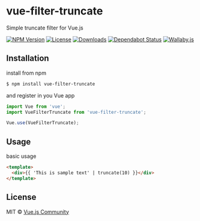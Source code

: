 # vue-filter-truncate
Simple truncate filter for Vue.js

[![NPM Version](https://img.shields.io/npm/v/vue-filter-truncate.svg)](https://www.npmjs.com/package/vue-filter-truncate)
[![License](https://img.shields.io/npm/l/vue-filter-truncate.svg)](/LICENSE)
[![Downloads](https://img.shields.io/npm/dm/vue-filter-truncate.svg)](https://npmcharts.com/compare/vue-filter-truncate?minimal=true)
[![Dependabot Status](https://api.dependabot.com/badges/status?host=github&repo=vuejs-community/vue-filter-truncate)](https://dependabot.com)
[![Wallaby.js](https://img.shields.io/badge/wallaby.js-configured-green.svg)](https://wallabyjs.com)

## Installation

install from npm
```bash
$ npm install vue-filter-truncate
```
and register in you Vue app
```js
import Vue from 'vue';
import VueFilterTruncate from 'vue-filter-truncate';

Vue.use(VueFilterTruncate);
```

## Usage

basic usage
```html
<template>
  <div>{{ 'This is sample text' | truncate(10) }}</div>
</template>
```

## License

MIT © [Vue.js Community](https://github.com/vuejs-community)

